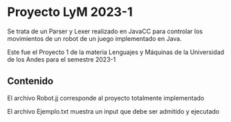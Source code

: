 # **Proyecto LyM 2023-1**

Se trata de un Parser y Lexer realizado en JavaCC para controlar los movimientos de un robot de un juego implementado en Java.

Este fue el Proyecto 1 de la materia Lenguajes y Máquinas de la Universidad de los Andes para el semestre 2023-1

## Contenido

El archivo Robot.jj corresponde al proyecto totalmente implementado

El archivo Ejemplo.txt muestra un input que debe ser admitido y ejecutado

